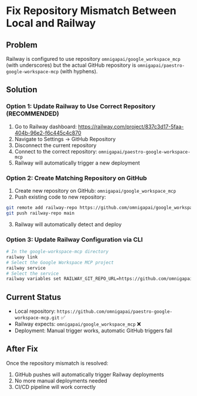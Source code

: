 # Fix Repository Mismatch Between Local and Railway

## Problem
Railway is configured to use repository `omnigapai/google_workspace_mcp` (with underscores) but the actual GitHub repository is `omnigapai/paestro-google-workspace-mcp` (with hyphens).

## Solution

### Option 1: Update Railway to Use Correct Repository (RECOMMENDED)
1. Go to Railway dashboard: https://railway.com/project/837c3d17-5faa-404b-96e2-f6c445c4c870
2. Navigate to Settings → GitHub Repository
3. Disconnect the current repository
4. Connect to the correct repository: `omnigapai/paestro-google-workspace-mcp`
5. Railway will automatically trigger a new deployment

### Option 2: Create Matching Repository on GitHub
1. Create new repository on GitHub: `omnigapai/google_workspace_mcp`
2. Push existing code to new repository:
```bash
git remote add railway-repo https://github.com/omnigapai/google_workspace_mcp.git
git push railway-repo main
```
3. Railway will automatically detect and deploy

### Option 3: Update Railway Configuration via CLI
```bash
# In the google-workspace-mcp directory
railway link
# Select the Google Workspace MCP project
railway service
# Select the service
railway variables set RAILWAY_GIT_REPO_URL=https://github.com/omnigapai/paestro-google-workspace-mcp.git
```

## Current Status
- Local repository: `https://github.com/omnigapai/paestro-google-workspace-mcp.git` ✅
- Railway expects: `omnigapai/google_workspace_mcp` ❌
- Deployment: Manual trigger works, automatic GitHub triggers fail

## After Fix
Once the repository mismatch is resolved:
1. GitHub pushes will automatically trigger Railway deployments
2. No more manual deployments needed
3. CI/CD pipeline will work correctly